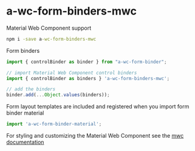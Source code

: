 # a-wc-form-binders-mwc

Material Web Component support 

```cmd
npm i -save a-wc-form-binders-mwc
```

Form binders

```js
import { controlBinder as binder } from "a-wc-form-binder";

// import Material Web Component control binders
import { controlBinder as binders } 'a-wc-form-binders-mwc';

// add the binders
binder.add(...Object.values(binders));

```

Form layout templates are included and registered when you import form binder material

```js
import 'a-wc-form-binder-material';
```

For styling and customizing the Material Web Component see the [mwc documentation](https://github.com/material-components/material-components-web-components)
